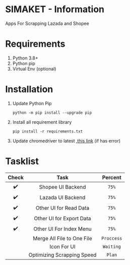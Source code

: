 # SIMAKET - Information
Apps For Scrapping Lazada and Shopee

# Requirements
1. Python 3.8+
2. Python pip
3. Virtual Env (optional)

# Installation
1. Update Python Pip
    ```
    python -m pip install --upgrade pip
    ```
2. Install all requirement library
    ```
    pip install -r requirements.txt
    ```
3. Update chromedriver to latest ,[this link](https://chromedriver.chromium.org/) (if has error)

# Tasklist 

|       Check        |            Task            |  Percent   |
| :----------------: | :------------------------: | :--------: |
| :heavy_check_mark: |     Shopee UI Backend      |   `75%`    |
| :heavy_check_mark: |     Lazada UI Backend      |   `75%`    |
| :heavy_check_mark: |   Other UI for Read Data   |   `75%`    |
| :heavy_check_mark: |  Other UI for Export Data  |   `75%`    |
| :heavy_check_mark: |  Other UI For Index Menu   |   `75%`    |
|                    | Merge All File to One File | `Proccess` |
|                    |        Icon For UI         | `Waiting`  |
|                    | Optimizing Scrapping Speed |   `Plan`   |